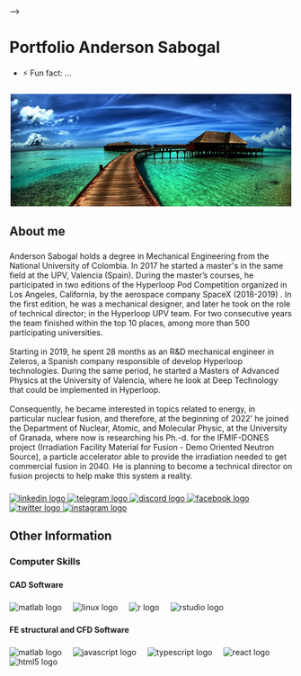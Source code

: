 
-->
<h1 align="left">Portfolio Anderson Sabogal</h1>

- ⚡ Fun fact: ...
###


<div align="center">
  <img height="200" src="https://github.com/andimec/andimec/blob/main/figures/fondo naturalwza.jpg"  />
</div>


###


<h2 align="left">About me</h2>


###


<p align="left">Anderson Sabogal holds a degree in Mechanical Engineering from the National University of Colombia. In 2017 he started a master's in the same field at the UPV, Valencia (Spain). During the master’s courses, he participated in two editions of the Hyperloop Pod Competition organized in Los Angeles, California, by the aerospace company SpaceX (2018-2019) . In the first edition, he was a mechanical designer, and later he took on the role of technical director; in the Hyperloop UPV team. For two consecutive years the team finished within the top 10 places, among more than 500 participating universities.<br><br>Starting in 2019, he spent 28 months as an R&D mechanical engineer in Zeleros, a Spanish company responsible of develop Hyperloop technologies. During the same period, he started a Masters of Advanced Physics at the University of Valencia, where he look at Deep Technology that could be implemented in Hyperloop. <br><br>Consequently, he became interested in topics related to energy, in particular nuclear fusion, and therefore, at the beginning of 2022’ he joined the Department of Nuclear, Atomic, and Molecular Physic, at the University of Granada, where now is researching his Ph.-d. for the IFMIF-DONES project (Irradiation Facility Material for Fusion - Demo Oriented Neutron Source), a particle accelerator able to provide the irradiation needed to get commercial fusion in 2040. He is planning to become a technical director on fusion projects to help make this system a reality.</p>


###


<div align="left">
  <a href="https://www.linkedin.com/in/andimec/" target="_blank">
  <img src="https://img.shields.io/static/v1?message=LinkedIn&logo=linkedin&label=&color=0077B5&logoColor=white&labelColor=&style=for-the-badge" height="27" alt="linkedin logo" />
  </a>
  <a href="https://t.me/Andymec" target="_blank">
  <img src="https://img.shields.io/static/v1?message=Telegram&logo=telegram&label=&color=2CA5E0&logoColor=white&labelColor=&style=for-the-badge" height="27" alt="telegram logo"  />
  </a>
  <a href="https://t.me/Andymec" target="_blank">
  <img src="https://img.shields.io/static/v1?message=Discord&logo=discord&label=&color=7289DA&logoColor=white&labelColor=&style=for-the-badge" height="27" alt="discord logo"  />
  </a>
  <a href="https://www.facebook.com/aspenas21" target="_blank">
  <img src="https://img.shields.io/static/v1?message=Facebook&logo=facebook&label=&color=1877F2&logoColor=white&labelColor=&style=for-the-badge" height="27" alt="facebook logo"  />
  </a>
  <a href="https://twitter.com/andimec_23" target="_blank">
  <img src="https://img.shields.io/static/v1?message=Twitter&logo=twitter&label=&color=1DA1F2&logoColor=white&labelColor=&style=for-the-badge" height="27" alt="twitter logo"  />
  </a>
  <a href="https://www.instagram.com/andimec_23/" target="_blank">
  <img src="https://img.shields.io/static/v1?message=Instagram&logo=instagram&label=&color=E4405F&logoColor=white&labelColor=&style=for-the-badge" height="27" alt="instagram logo"  />
  </a>
</div>


###


<h2 align="left">Other Information</h2>


###


<h3 align="left">Computer Skills</h3>


###


<h4 align="left">CAD Software</h4>


###


<div align="left">
  <img src="https://cdn.jsdelivr.net/gh/devicons/devicon/icons/matlab/matlab-original.svg" height="30" alt="matlab logo"  />
  <img width="12" />
  <img src="https://cdn.jsdelivr.net/gh/devicons/devicon/icons/linux/linux-original.svg" height="30" alt="linux logo"  />
  <img width="12" />
  <img src="https://cdn.jsdelivr.net/gh/devicons/devicon/icons/r/r-original.svg" height="30" alt="r logo"  />
  <img width="12" />
  <img src="https://cdn.jsdelivr.net/gh/devicons/devicon/icons/rstudio/rstudio-original.svg" height="30" alt="rstudio logo"  />
</div>


###


<h4 align="left">FE structural and CFD Software</h4>


###


<div align="left">
  <img src="https://cdn.jsdelivr.net/gh/devicons/devicon/icons/matlab/matlab-original.svg" height="30" alt="matlab logo"  />
  <img width="12" />
  <img src="https://cdn.jsdelivr.net/gh/devicons/devicon/icons/javascript/javascript-original.svg" height="30" alt="javascript logo"  />
  <img width="12" />
  <img src="https://cdn.jsdelivr.net/gh/devicons/devicon/icons/typescript/typescript-original.svg" height="30" alt="typescript logo"  />
  <img width="12" />
  <img src="https://cdn.jsdelivr.net/gh/devicons/devicon/icons/react/react-original.svg" height="30" alt="react logo"  />
  <img width="12" />
  <img src="https://cdn.jsdelivr.net/gh/devicons/devicon/icons/html5/html5-original.svg" height="30" alt="html5 logo"  />
